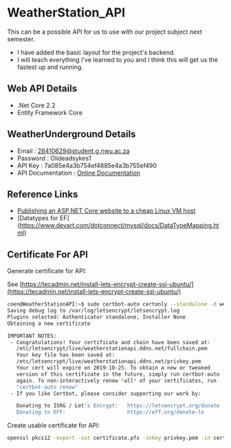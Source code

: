 # WeatherStation_API
This can be a possible API for us to use with our project subject next semester.

* I have added the basic layout for the project's backend. 
* I will teach everything I've learned to you and I think this will get us the fastest up and running.

Web API Details
----------------
- .Net Core 2.2 
- Entity Framework Core

WeatherUnderground Details
--------------------------
* Email : 28410629@student.g.nwu.ac.za
* Password : Olideadsykes1
* API Key : 7a085e4a3b754ef4885e4a3b755ef490
* API Documentation : [Online Documentation](https://docs.google.com/document/d/1eKCnKXI9xnoMGRRzOL1xPCBihNV2rOet08qpE_gArAY/edit)

Reference Links
---------------
* [Publishing an ASP.NET Core website to a cheap Linux VM host](https://www.hanselman.com/blog/PublishingAnASPNETCoreWebsiteToACheapLinuxVMHost.aspx)
* [Datatypes for EF] (https://www.devart.com/dotconnect/mysql/docs/DataTypeMapping.html)

Certificate For API
-------------------

Generate certificate for API:

See [https://tecadmin.net/install-lets-encrypt-create-ssl-ubuntu/](https://tecadmin.net/install-lets-encrypt-create-ssl-ubuntu/)

```bash
coen@WeatherStationAPI:~$ sudo certbot-auto certonly --standalone -d weatherstationapi.ddns.net 
Saving debug log to /var/log/letsencrypt/letsencrypt.log
Plugins selected: Authenticator standalone, Installer None
Obtaining a new certificate

IMPORTANT NOTES:
 - Congratulations! Your certificate and chain have been saved at:
   /etc/letsencrypt/live/weatherstationapi.ddns.net/fullchain.pem
   Your key file has been saved at:
   /etc/letsencrypt/live/weatherstationapi.ddns.net/privkey.pem
   Your cert will expire on 2019-10-25. To obtain a new or tweaked
   version of this certificate in the future, simply run certbot-auto
   again. To non-interactively renew *all* of your certificates, run
   "certbot-auto renew"
 - If you like Certbot, please consider supporting our work by:

   Donating to ISRG / Let's Encrypt:   https://letsencrypt.org/donate
   Donating to EFF:                    https://eff.org/donate-le
```

Create usable certificate for API:

```bash
openssl pkcs12 -export -out certificate.pfx -inkey privkey.pem -in cert.pem -certfile chain.pem
```
